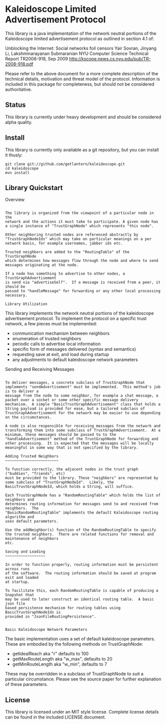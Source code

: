 
Kaleidoscope Limited Advertisement Protocol
===========================================

This library is a java implementation of the network neutral portions
of the Kaleidoscope limited advertisement protocol as outlined in 
section 4.1 of:

Unblocking the Internet: Social networks foil censors
Yair Sovran, Jinyang Li, Lakshminarayanan Submaranian
NYU Computer Science Technical Report TR2008-918, Sep 2009 
http://kscope.news.cs.nyu.edu/pub/TR-2008-918.pdf

Please refer to the above document for a more complete description of the 
technical details, motivation and threat model of the protocol.  Information 
is included in this package for completeness, but should not be considered
authoritative.

Status
------

This library is currently under heavy development and should be considered alpha quality.

Install
-------

This library is currently only available as a git repository, but you can install it thusly:
    
    git clone git://github.com/getlantern/kaleidoscope.git
    cd kaleidoscope
    mvn install
    
Library Quickstart
------------------

Overview
~~~~~~~~

The library is organized from the viewpoint of a particular node in the
network and the actions it must take to participate. A given node has 
a single instance of "TrustGraphNode" which represents "this node".

Other neighboring trusted nodes are referenced abstractly by 
"TrustGraphNodeIds" which may take on particular meanings on a per
network basis, for example usernames, jabber ids etc.

Trusted neighbors are added to the "RoutingTable" of the TrustGraphNode
which determines how messages flow through the node and where to send 
messages originating at the node.

If a node has something to advertise to other nodes, a TrustGraphAdvertisement 
is send via "advertiseSelf".  If a message is received from a peer, it should be
passed to "handleMessage" for forwarding or any other local processing necessary.

Library Utilization
~~~~~~~~~~~~~~~~~~~

This library implements the network neutral portions of the kaleidoscope
advertisement protocol.  To implement the protocol on a specific 
trust network, a few pieces must be implemented:

  * communication mechanism between neighbors
  * enumeration of trusted neighbors
  * periodic calls to advertise local information
  * specific form of messages delivered (syntax and semantics)
  * requesting save at exit, and load during startup
  * any adjustments to default kaleidoscope network parameters


Sending and Receiving Messages 
~~~~~~~~~~~~~~~~~~~~~~~~~~~~~~

To deliver messages, a concrete subclass of TrustGraphNode that implements "sendAdvertisement" must be implemented.  This method's job is to deliver a 
message from the node to some neighbor, for example a chat message, a packet over a socket or some other specific message delivery mechanism.  A simple "BasicTrustGraphAdvertisement" class that holds a String payload is provided for ease, but a tailored subclass of TrustGraphAdvertisement for the network may be easier to use depending on the circumstances.

A node is also responsible for receiving messages from the network and transforming them into some subclass of TrustGraphAdvertisement.  At a minimum, these messages should be passed to to the "handleAdvertisement" method of the TrustGraphNode for forwarding and other processing.  It is expected that the messages will be locally meaningful in some way that is not specified by the library.

Adding Trusted Neighbors
~~~~~~~~~~~~~~~~~~~~~~~~

To function correctly, the adjacent nodes in the trust graph ("buddies", "friends", etc)
must be provided to the library. These "neighbors" are represented by some subclass of "TrustGraphNodeId".  Likely, the BasicTrustGraphNodeId, which holds a String, will suffice.

Each TrustGraphNode has a "RandomRoutingTable" which holds the list of neighbors and
determines routing information for messages send to and received from neighbors.  The
"BasicRandomRoutingTable" implements the default Kaleidoscope routing algorithm and
uses default parameters.

Use the addNeighbor(s) function of the RandomRoutingTable to specify the trusted neighbors.  There are related functions for removal and maintenance of neighbors
etc.

Saving and Loading
~~~~~~~~~~~~~~~~~~

In order to function properly, routing information must be persistent across runs
of the software.  The routing information should be saved at program exit and loaded
at startup. 

To facilitate this, each RandomRoutingTable is capable of producing a Snapshot that
may be used to later construct an identical routing table.  A basic json file 
based persistence mechanism for routing tables using BasicTrustGraphNodeIds is
provided in "JsonFileRoutingPersistence".


Basic Kaleidoscope Network Parameters
~~~~~~~~~~~~~~~~~~~~~~~~~~~~~~~~~~~~~

The basic implementation uses a set of default kaleidoscope parameters.
These are embodied by the following methods on TrustGraphNode: 

  * getIdealReach aka "r" defaults to 100
  * getMaxRouteLength aka "w_max", defaults to 20
  * getMinRouteLength aka "w_min", defaults to 7
  
These may be overridden in a subclass of TrustGraphNode to suit a particular 
circumstance. Please see the source paper for further explanation of these parameters.


License
-------

This library is licensed under an MIT style license. 
Complete license details can be found in the included LICENSE document.

